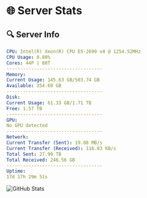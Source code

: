 # 🌐 Server Stats
## 🔍 Server Info
```yaml
CPU: Intel(R) Xeon(R) CPU E5-2699 v4 @ 1254.52MHz
CPU Usage: 0.80%
Cores: 44P | 88T
-----------------------------------
Memory:
Current Usage: 145.63 GB/503.74 GB
Available: 354.69 GB
-----------------------------------
Disk:
Current Usage: 61.33 GB/1.71 TB
Free: 1.57 TB
-----------------------------------
GPU:
No GPU detected
-----------------------------------
Network:
Current Transfer (Sent): 19.08 MB/s
Current Transfer (Received): 116.83 KB/s
Total Sent: 27.99 TB
Total Received: 246.56 GB
-----------------------------------
Uptime:
17d 17h 29m 51s
```
![GitHub Stats](https://img.shields.io/badge/Updated-2025-03-25_14:52:40-blue)